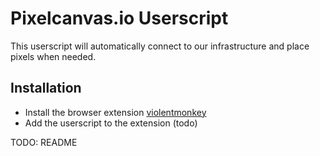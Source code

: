 # Pixelcanvas.io Userscript

This userscript will automatically connect to our infrastructure and place pixels when needed.

## Installation

- Install the browser extension [violentmonkey](https://chrome.google.com/webstore/detail/violentmonkey/jinjaccalgkegednnccohejagnlnfdag)
- Add the userscript to the extension (todo)

TODO: README
